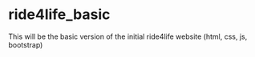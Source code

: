 # ride4life_basic
This will be the basic version of the initial ride4life website (html, css, js, bootstrap)
